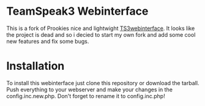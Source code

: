 TeamSpeak3 Webinterface
=======================

This is a fork of Prookies nice and lightwight [TS3webinterface](http://forum.teamspeak.com/showthread.php/48163-IN-DEV-Webinterface). 
It looks like the project is dead and so i decied to start my own fork and add some cool new features and fix some bugs. 

Installation
============

To install this webinterface just clone this repository or download the tarball. Push everything to your webserver and make your changes in the config.inc.new.php. Don't forget to rename it to config.inc.php! 
